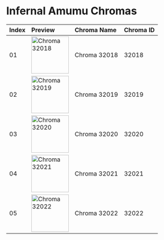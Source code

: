 # Infernal Amumu Chromas

| Index | Preview | Chroma Name | Chroma ID |
|:---|:---|:---|:---|
| 01 | <img src='https://raw.communitydragon.org/latest/plugins/rcp-be-lol-game-data/global/default/v1/champion-chroma-images/32/32018.png' alt='Chroma 32018' width='100'> | Chroma 32018 | 32018 |
| 02 | <img src='https://raw.communitydragon.org/latest/plugins/rcp-be-lol-game-data/global/default/v1/champion-chroma-images/32/32019.png' alt='Chroma 32019' width='100'> | Chroma 32019 | 32019 |
| 03 | <img src='https://raw.communitydragon.org/latest/plugins/rcp-be-lol-game-data/global/default/v1/champion-chroma-images/32/32020.png' alt='Chroma 32020' width='100'> | Chroma 32020 | 32020 |
| 04 | <img src='https://raw.communitydragon.org/latest/plugins/rcp-be-lol-game-data/global/default/v1/champion-chroma-images/32/32021.png' alt='Chroma 32021' width='100'> | Chroma 32021 | 32021 |
| 05 | <img src='https://raw.communitydragon.org/latest/plugins/rcp-be-lol-game-data/global/default/v1/champion-chroma-images/32/32022.png' alt='Chroma 32022' width='100'> | Chroma 32022 | 32022 |
